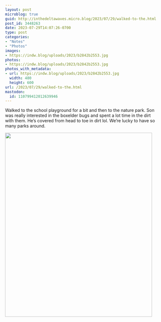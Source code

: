 ```yaml
---
layout: post
microblog: true
guid: http://inthedeltawaves.micro.blog/2023/07/29/walked-to-the.html
post_id: 3448263
date: 2023-07-29T14:07:26-0700
type: post
categories:
- "Notes"
- "Photos"
images:
- https://indw.blog/uploads/2023/b2842b2553.jpg
photos:
- https://indw.blog/uploads/2023/b2842b2553.jpg
photos_with_metadata:
- url: https://indw.blog/uploads/2023/b2842b2553.jpg
  width: 480
  height: 600
url: /2023/07/29/walked-to-the.html
mastodon:
  id: 110799412012639946
---
```

Walked to the school playground for a bit and then to the nature park. Son was really interested in the boxelder bugs and spent a lot time in the dirt with them. He’s covered from head to toe in dirt lol. We’re lucky to have so many parks around. 

<img src="uploads/2023/b2842b2553.jpg" width="480" height="600" alt="">
